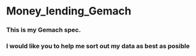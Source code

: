 # Money_lending_Gemach
### This is my Gemach spec.
### I would like you to help me sort out my data as best as posible
